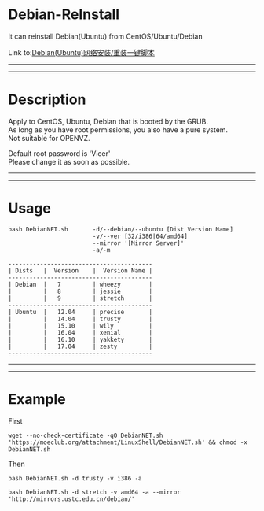 # Debian-ReInstall
It can reinstall Debian(Ubuntu) from CentOS/Ubuntu/Debian         

Link to:[Debian(Ubuntu)网络安装/重装一键脚本](https://moeclub.org/2017/03/25/82/)     

--------------------------------------------------------------  
--------------------------------------------------------------  
# Description
Apply to CentOS, Ubuntu, Debian that is booted by the GRUB.      
As long as you have root permissions, you also have a pure system.        
Not suitable for OPENVZ.    
  
Default root password is 'Vicer'      
Please change it as soon as possible.     

--------------------------------------------------------------    
--------------------------------------------------------------   
    
# Usage
```
bash DebianNET.sh       -d/--debian/--ubuntu [Dist Version Name]
                        -v/--ver [32/i386|64/amd64]
                        --mirror '[Mirror Server]'
                        -a/-m
```
                        

```
-----------------------------------------    
| Dists   |  Version    |  Version Name |  
-----------------------------------------    
| Debian  |   7         | wheezy        |   
|         |   8         | jessie        |
|         |   9         | stretch       | 
-----------------------------------------    
| Ubuntu  |   12.04     | precise       |
|         |   14.04     | trusty        |
|         |   15.10     | wily          |
|         |   16.04     | xenial        | 
|         |   16.10     | yakkety       | 
|         |   17.04     | zesty         |
-----------------------------------------      
```
--------------------------------------------------------------    
--------------------------------------------------------------    

# Example
First
```
wget --no-check-certificate -qO DebianNET.sh 'https://moeclub.org/attachment/LinuxShell/DebianNET.sh' && chmod -x DebianNET.sh
```
Then
```
bash DebianNET.sh -d trusty -v i386 -a
```
```
bash DebianNET.sh -d stretch -v amd64 -a --mirror 'http://mirrors.ustc.edu.cn/debian/'
```
